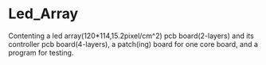 Led_Array
=========

Contenting a led array(120*114,15.2pixel/cm^2) pcb board(2-layers) and its controller pcb board(4-layers), a patch(ing) board for one core board, and a program for testing.
